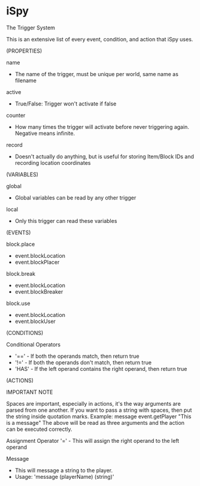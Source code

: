 iSpy
========

The Trigger System

This is an extensive list of every event, condition, and action that iSpy uses.

(PROPERTIES)

name
 - The name of the trigger, must be unique per world, same name as filename

active
 - True/False: Trigger won't activate if false

counter
 - How many times the trigger will activate before never triggering again. Negative means infinite.

record
 - Doesn't actually do anything, but is useful for storing Item/Block IDs and recording location coordinates

(VARIABLES)

global
 - Global variables can be read by any other trigger

local
 - Only this trigger can read these variables

(EVENTS)

block.place
 - event.blockLocation
 - event.blockPlacer

block.break
 - event.blockLocation
 - event.blockBreaker

block.use
 - event.blockLocation
 - event.blockUser

(CONDITIONS)

Conditional Operators
 - '==' - If both the operands match, then return true
 - '!=' - If both the operands don't match, then return true
 - 'HAS' - If the left operand contains the right operand, then return true

(ACTIONS)

IMPORTANT NOTE

Spaces are important, especially in actions, it's the way arguments are parsed from one another.
If you want to pass a string with spaces, then put the string inside quotation marks.
Example: message event.getPlayer "This is a message"
The above will be read as three arguments and the action can be executed correctly.

Assignment Operator
 '=' - This will assign the right operand to the left operand

Message
 - This will message a string to the player.
 - Usage: 'message (playerName) (string)'